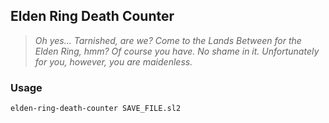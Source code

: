 ## Elden Ring Death Counter

> *Oh yes... Tarnished, are we? Come to the Lands Between for the Elden Ring, hmm?*
> *Of course you have. No shame in it.*
> *Unfortunately for you, however, you are maidenless.*

### Usage

```bash
elden-ring-death-counter SAVE_FILE.sl2
```
